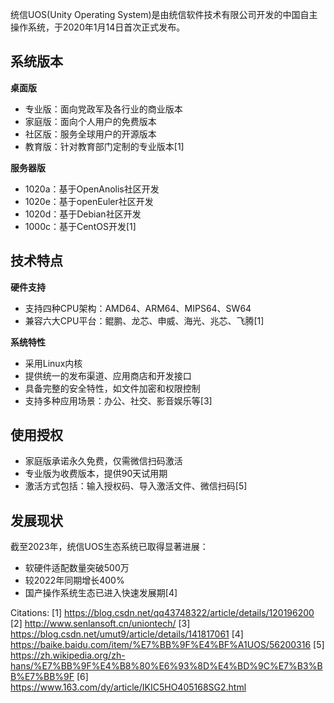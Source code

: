 统信UOS(Unity Operating System)是由统信软件技术有限公司开发的中国自主操作系统，于2020年1月14日首次正式发布。

## 系统版本

**桌面版**
- 专业版：面向党政军及各行业的商业版本
- 家庭版：面向个人用户的免费版本
- 社区版：服务全球用户的开源版本
- 教育版：针对教育部门定制的专业版本[1]

**服务器版**
- 1020a：基于OpenAnolis社区开发
- 1020e：基于openEuler社区开发
- 1020d：基于Debian社区开发
- 1000c：基于CentOS开发[1]

## 技术特点

**硬件支持**
- 支持四种CPU架构：AMD64、ARM64、MIPS64、SW64
- 兼容六大CPU平台：鲲鹏、龙芯、申威、海光、兆芯、飞腾[1]

**系统特性**
- 采用Linux内核
- 提供统一的发布渠道、应用商店和开发接口
- 具备完整的安全特性，如文件加密和权限控制
- 支持多种应用场景：办公、社交、影音娱乐等[3]

## 使用授权

- 家庭版承诺永久免费，仅需微信扫码激活
- 专业版为收费版本，提供90天试用期
- 激活方式包括：输入授权码、导入激活文件、微信扫码[5]

## 发展现状

截至2023年，统信UOS生态系统已取得显著进展：
- 软硬件适配数量突破500万
- 较2022年同期增长400%
- 国产操作系统生态已进入快速发展期[4]

Citations:
[1] https://blog.csdn.net/qq43748322/article/details/120196200
[2] http://www.senlansoft.cn/uniontech/
[3] https://blog.csdn.net/umut9/article/details/141817061
[4] https://baike.baidu.com/item/%E7%BB%9F%E4%BF%A1UOS/56200316
[5] https://zh.wikipedia.org/zh-hans/%E7%BB%9F%E4%B8%80%E6%93%8D%E4%BD%9C%E7%B3%BB%E7%BB%9F
[6] https://www.163.com/dy/article/IKIC5HO405168SG2.html
